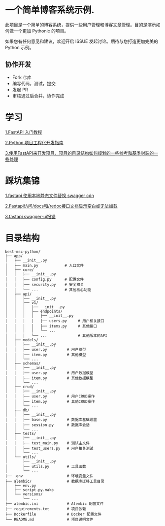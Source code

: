 
# 一个简单博客系统示例.

此项目是一个简单的博客系统，提供一些用户管理和博客文章管理。目的是演示如何做一个更加 Pythonic 的项目。

如果您有任何意见和建议，欢迎开启 ISSUE 发起讨论。期待与您打造更加完美的 Python 示例。

## 协作开发

- Fork 仓库
- 编写代码，测试，提交
- 发起 PR
- 审核通过后合并，协作完成



# 学习
[1.FastAPI 入门教程 ](https://blog.csdn.net/lilygg/article/details/110525068)

[2.Python 项目工程化开发指南 ](https://pyloong.github.io/pythonic-project-guidelines/practices/web/)

[3.使用FastAPI来开发项目，项目的目录结构如何规划的一些参考和基类封装的一些处理 ](https://www.cnblogs.com/wuhuacong/p/18380808)


# 踩坑集锦
[1.fastapi 使用本地静态文件替换 swagger cdn ](https://segmentfault.com/a/1190000041855999?sort=newest)

[2.Fastapi访问/docs和/redoc接口文档显示空白或无法加载 ](https://zhuanlan.zhihu.com/p/520541957)

[3.fastapi swagger-ui报错 ](https://blog.csdn.net/Lyn_10086/article/details/143201273)


# 目录结构
```
best-msc-python/
├── app/
│   ├── __init__.py
│   ├── main.py            # 入口文件
│   ├── core/
│   │   ├── __init__.py
│   │   ├── config.py      # 配置文件
│   │   ├── security.py    # 安全相关
│   │   └── ...            # 其他核心功能
│   ├── api/
│   │   ├── __init__.py
│   │   ├── v1/
│   │   │   ├── __init__.py
│   │   │   ├── endpoints/
│   │   │   │   ├── __init__.py
│   │   │   │   ├── users.py     # 用户相关接口
│   │   │   │   ├── items.py     # 其他接口
│   │   │   │   └── ...
│   │   │   └── ...              # 其他版本的API
│   ├── models/
│   │   ├── __init__.py
│   │   ├── user.py         # 用户模型
│   │   ├── item.py         # 其他模型
│   │   └── ...
│   ├── schemas/
│   │   ├── __init__.py
│   │   ├── user.py         # 用户数据模型
│   │   ├── item.py         # 其他数据模型
│   │   └── ...
│   ├── crud/
│   │   ├── __init__.py
│   │   ├── user.py         # 用户CRUD操作
│   │   ├── item.py         # 其他CRUD操作
│   │   └── ...
│   ├── db/
│   │   ├── __init__.py
│   │   ├── base.py         # 数据库基础设置
│   │   ├── session.py      # 数据库会话
│   │   └── ...
│   ├── tests/
│   │   ├── __init__.py
│   │   ├── test_main.py    # 测试主文件
│   │   ├── test_users.py   # 用户相关测试
│   │   └── ...
│   └── utils/
│       ├── __init__.py
│       ├── utils.py        # 工具函数
│       └── ...
├── .env                    # 环境变量文件
├── alembic/                # 数据库迁移工具目录
│   ├── env.py
│   ├── script.py.mako
│   └── versions/
│       └── ...
├── alembic.ini             # Alembic 配置文件
├── requirements.txt        # 项目依赖
├── Dockerfile              # Docker 配置文件
└── README.md               # 项目说明文件
```


